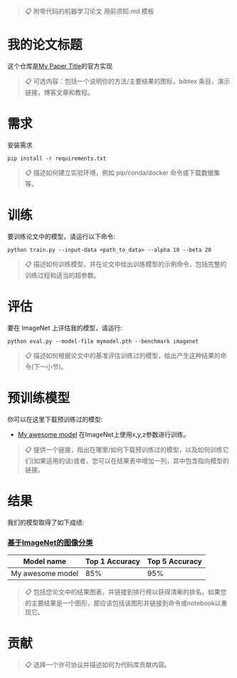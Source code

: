 > 📋 附带代码的机器学习论文 用前须知.md 模板

# 我的论文标题

这个仓库是[My Paper Title](https://arxiv.org/abs/2030.12345)的官方实现

> 📋 可选内容：包括一个说明你的方法/主要结果的图标，bibtex 条目，演示链接，博客文章和教程。

# 需求

安装需求

```setup
pip install -r requirements.txt
```

> 📋 描述如何建立实验环境，例如 pip/conda/docker 命令或下载数据集等。

# 训练

要训练论文中的模型，请运行以下命令:

```train
python train.py --input-data <path_to_data> --alpha 10 --beta 20
```

> 📋 描述如何训练模型，并在论文中给出训练模型的示例命令，包括完整的训练过程和适当的超参数。

# 评估

要在 ImageNet 上评估我的模型，请运行:

```eval
python eval.py --model-file mymodel.pth --benchmark imagenet
```

>📋 描述如何根据论文中的基准评估训练过的模型，给出产生这种结果的命令(下一小节)。

# 预训练模型

你可以在这里下载预训练过的模型:

- [My awesome model](https://drive.google.com/mymodel.pth) 在ImageNet上使用x,y,z参数进行训练。

>📋  提供一个链接，指出在哪里/如何下载预训练过的模型，以及如何训练它们(如果适用的话)或者，您可以在结果表中增加一列，其中包含指向模型的链接。

# 结果

我们的模型取得了如下成绩:

### [基于ImageNet的图像分类](https://paperswithcode.com/sota/image-classification-on-imagenet)

| Model name       | Top 1 Accuracy | Top 5 Accuracy |
| ---------------- | -------------- | -------------- |
| My awesome model | 85%            | 95%            |

>📋  包括您论文中的结果图表，并链接到排行榜以获得清晰的排名。如果您的主要结果是一个图形，那应该包括该图形并链接到命令或notebook以重现它。

# 贡献

> 📋   选择一个许可协议并描述如何为代码库贡献内容。